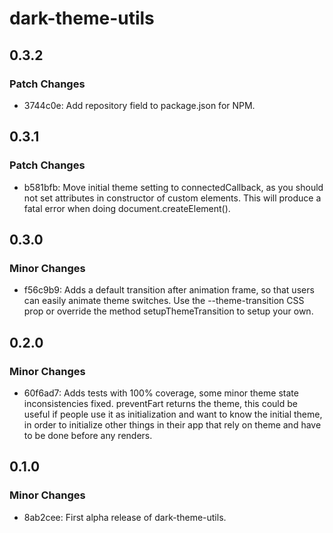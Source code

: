 # dark-theme-utils

## 0.3.2

### Patch Changes

- 3744c0e: Add repository field to package.json for NPM.

## 0.3.1

### Patch Changes

- b581bfb: Move initial theme setting to connectedCallback, as you should not set attributes in constructor of custom elements. This will produce a fatal error when doing document.createElement().

## 0.3.0

### Minor Changes

- f56c9b9: Adds a default transition after animation frame, so that users can easily animate theme switches. Use the --theme-transition CSS prop or override the method setupThemeTransition to setup your own.

## 0.2.0

### Minor Changes

- 60f6ad7: Adds tests with 100% coverage, some minor theme state inconsistencies fixed. preventFart returns the theme, this could be useful if people use it as initialization and want to know the initial theme, in order to initialize other things in their app that rely on theme and have to be done before any renders.

## 0.1.0

### Minor Changes

- 8ab2cee: First alpha release of dark-theme-utils.
